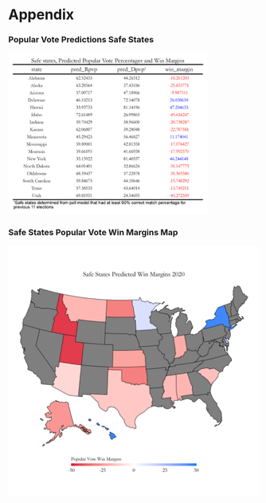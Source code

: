# Appendix

### Popular Vote Predictions Safe States
<img src="../Rplots/week8/SafeStatesPollModelTable.png" width="400">

### Safe States Popular Vote Win Margins Map
![](../Rplots/week8/WinMarginsSafeStates2020.png)
